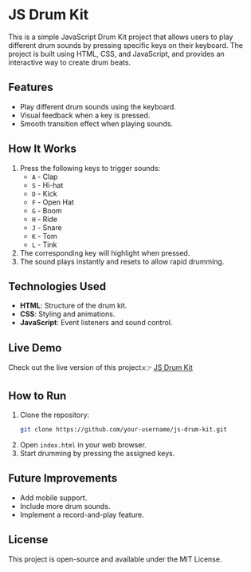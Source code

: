 # JS Drum Kit

This is a simple JavaScript Drum Kit project that allows users to play different drum sounds by pressing specific keys on their keyboard. The project is built using HTML, CSS, and JavaScript, and provides an interactive way to create drum beats.

## Features
- Play different drum sounds using the keyboard.
- Visual feedback when a key is pressed.
- Smooth transition effect when playing sounds.

## How It Works
1. Press the following keys to trigger sounds:
   - `A` - Clap
   - `S` - Hi-hat
   - `D` - Kick
   - `F` - Open Hat
   - `G` - Boom
   - `H` - Ride
   - `J` - Snare
   - `K` - Tom
   - `L` - Tink
2. The corresponding key will highlight when pressed.
3. The sound plays instantly and resets to allow rapid drumming.

## Technologies Used
- **HTML**: Structure of the drum kit.
- **CSS**: Styling and animations.
- **JavaScript**: Event listeners and sound control.

## Live Demo
Check out the live version of this project:👉 [JS Drum Kit](https://serhiisoloviov7.github.io/JS-Drum-Kit/)

## How to Run
1. Clone the repository:
   ```sh
   git clone https://github.com/your-username/js-drum-kit.git
   ```
2. Open `index.html` in your web browser.
3. Start drumming by pressing the assigned keys.

## Future Improvements
- Add mobile support.
- Include more drum sounds.
- Implement a record-and-play feature.

## License
This project is open-source and available under the MIT License.

